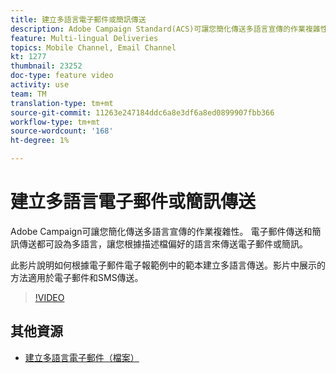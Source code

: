 ```yaml
---
title: 建立多語言電子郵件或簡訊傳送
description: Adobe Campaign Standard(ACS)可讓您簡化傳送多語言宣傳的作業複雜性。 電子郵件傳送和簡訊傳送都可設為多語言，讓您根據描述檔偏好的語言來傳送電子郵件或簡訊。 視訊中展示的方法適用於電子郵件和簡訊傳送。
feature: Multi-lingual Deliveries
topics: Mobile Channel, Email Channel
kt: 1277
thumbnail: 23252
doc-type: feature video
activity: use
team: TM
translation-type: tm+mt
source-git-commit: 11263e247184ddc6a8e3df6a8ed0899907fbb366
workflow-type: tm+mt
source-wordcount: '168'
ht-degree: 1%

---
```



# 建立多語言電子郵件或簡訊傳送

Adobe Campaign可讓您簡化傳送多語言宣傳的作業複雜性。 電子郵件傳送和簡訊傳送都可設為多語言，讓您根據描述檔偏好的語言來傳送電子郵件或簡訊。

此影片說明如何根據電子郵件電子報範例中的範本建立多語言傳送。影片中展示的方法適用於電子郵件和SMS傳送。

>[!VIDEO](https://video.tv.adobe.com/v/23252?quality=12)

## 其他資源

* [建立多語言電子郵件（檔案）](https://docs.adobe.com/content/help/en/campaign-standard/using/communication-channels/email-messages/creating-a-multilingual-email.html)
